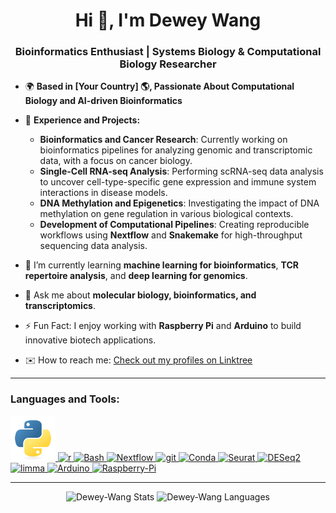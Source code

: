 <h1 align="center">Hi 👋, I'm Dewey Wang</h1>
<h3 align="center">Bioinformatics Enthusiast | Systems Biology & Computational Biology Researcher</h3>

- 🌍 **Based in [Your Country] 🌎, Passionate About Computational Biology and AI-driven Bioinformatics**
  
- 🎯 **Experience and Projects:**
  - **Bioinformatics and Cancer Research**: Currently working on bioinformatics pipelines for analyzing genomic and transcriptomic data, with a focus on cancer biology.
  - **Single-Cell RNA-seq Analysis**: Performing scRNA-seq data analysis to uncover cell-type-specific gene expression and immune system interactions in disease models.
  - **DNA Methylation and Epigenetics**: Investigating the impact of DNA methylation on gene regulation in various biological contexts.
  - **Development of Computational Pipelines**: Creating reproducible workflows using **Nextflow** and **Snakemake** for high-throughput sequencing data analysis.

- 🌱 I’m currently learning **machine learning for bioinformatics**, **TCR repertoire analysis**, and **deep learning for genomics**.

- 💬 Ask me about **molecular biology, bioinformatics, and transcriptomics**.

- ⚡ Fun Fact: I enjoy working with **Raspberry Pi** and **Arduino** to build innovative biotech applications.

- ✉️ How to reach me: [Check out my profiles on Linktree](https://linktr.ee/Dewey-Wang)

---

<h3 align="left">Languages and Tools:</h3>
<p align="left">  
<a href="https://www.python.org" target="_blank" rel="noreferrer"> 
<img src="https://raw.githubusercontent.com/devicons/devicon/master/icons/python/python-original.svg" alt="python" width="72" height="72"/> 
</a> 
<a href="https://www.r-project.org/" target="_blank" rel="noreferrer"> 
<img src="https://www.vectorlogo.zone/logos/r-project/r-project-icon.svg" alt="r" width="72" height="72"/> 
</a> 
<a href="logos/Bash.png" target="_blank" rel="noreferrer"> 
<img src="logos/Bash.png" alt="Bash" width="72" height="72"/> 
</a>
<a href="logos/nextflow_log.png" target="_blank" rel="noreferrer"> 
<img src="logos/nextflow_log.png" alt="Nextflow" width="72" height="72"/> 
</a>
<a href="https://git-scm.com/" target="_blank" rel="noreferrer"> 
<img src="https://www.vectorlogo.zone/logos/git-scm/git-scm-icon.svg" alt="git" width="72" height="72"/> 
</a>
<a href="logos/conda_logo.png" target="_blank" rel="noreferrer"> 
<img src="logos/conda_logo.png" alt="Conda" width="72" height="72"/> 
</a>
<a href="logos/Seurat.png" target="_blank" rel="noreferrer"> 
<img src="logos/Seurat.png" alt="Seurat" width="81" height="72"/> 
</a>
<a href="logos/DESeq2.png" target="_blank" rel="noreferrer"> 
<img src="logos/DESeq2.png" alt="DESeq2" width="72" height="72"/> 
</a>
<a href="logos/limma.png" target="_blank" rel="noreferrer"> 
<img src="logos/limma.png" alt="limma" width="72" height="72"/> 
</a>
<a href="logos/Arduino.png" target="_blank" rel="noreferrer"> 
<img src="logos/Arduino.png" alt="Arduino" width="72" height="72"/> 
</a>
<a href="logos/raspberry-pi.svg" target="_blank" rel="noreferrer"> 
<img src="logos/raspberry-pi.svg" alt="Raspberry-Pi" width="72" height="72"/> 
</a>
</p>

---

<p align="center">
  <img src="https://github-readme-stats.vercel.app/api?username=Dewey-Wang&layout=compact&theme=dark&count_private=true&show_icons=true&include_all_commits=true"
    alt="Dewey-Wang Stats"
    height="195px"/>
</a>
<a align="center">
  <img src="https://github-readme-stats.vercel.app/api/top-langs?username=Dewey-Wang&show_icons=true&locale=en&layout=compact&theme=dark&count_private=true&hide=html,php,CSS,jupyter%20notebook" alt="Dewey-Wang Languages"
    alt="Dewey-Wang Langs"
    height="195px"
    />
</a>
</p>
